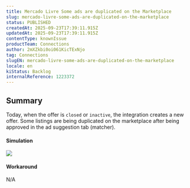 ```yaml
---
title: Mercado Livre Some ads are duplicated on the Marketplace
slug: mercado-livre-some-ads-are-duplicated-on-the-marketplace
status: PUBLISHED
createdAt: 2025-09-23T17:39:11.915Z
updatedAt: 2025-09-23T17:39:11.915Z
contentType: knownIssue
productTeam: Connections
author: 2mXZkbi0oi061KicTExNjo
tag: Connections
slugEN: mercado-livre-some-ads-are-duplicated-on-the-marketplace
locale: en
kiStatus: Backlog
internalReference: 1223372
---
```


## Summary


Today, when the offer is `closed` or `inactive`, the integration creates a new offer.
Some listings are being duplicated on the marketplace after being approved in the ad suggestion tab (matcher).


#### Simulation


 ![](https://vtexhelp.zendesk.com/attachments/token/m27u7nHLy02jvAIsO3B8yL3my/?name=image.png)


#### Workaround


N/A



